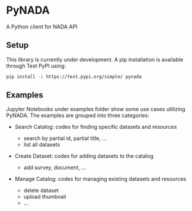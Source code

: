 # PyNADA
A Python client for NADA API

## Setup
This library is currently under development. A pip installation is available through Test PyPI using:
 ```sh
pip install -i https://test.pypi.org/simple/ pynada
 ```

## Examples
Jupyter Notebooks under examples folder show some use cases utilizing PyNADA. The examples are grouped into three categories:
* Search Catalog: codes for finding specific datasets and resources
    - search by partial id, partial title, ...
    - list all datasets
    
* Create Dataset: codes for adding datasets to the catalog
    - add survey, document, ... 
    
* Manage Catalog: codes for managing existing datasets and resources
    - delete dataset
    - upload thumbnail
    - ...